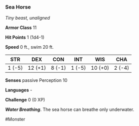 ### Sea Horse

*Tiny beast, unaligned*

**Armor Class** 11

**Hit Points** 1 (1d4-1)

**Speed** 0 ft., swim 20 ft.

| STR    | DEX     | CON    | INT    | WIS     | CHA    |
|--------|---------|--------|--------|---------|--------|
| 1 (-5) | 12 (+1) | 8 (-1) | 1 (-5) | 10 (+0) | 2 (-4) |

**Senses** passive Perception 10

**Languages** -

**Challenge** 0 (0 XP)

***Water Breathing***. The sea horse can breathe only underwater.

#Monster
